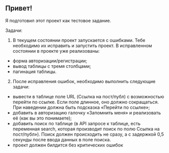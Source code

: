 ## Привет!

Я подготовил этот проект как тестовое задание.

Задачи:

1. В текущем состоянии проект запускается с ошибками. Тебе необходимо их исправить и запустить проект. В исправленном состоянии в проекте уже реализованы:

- форма авторизации/регистрации;
- вывод таблицы с тремя столбцами;
- пагинация таблицы.

2. После исправления ошибок, необходимо выполнить следующие задачи:

- вывести в таблице поле URL (Ссылка на пост/публ) с возможностью перейти по ссылке. Если поле длинное, оно должно сокращаться. При наведении должна быть подсказка «Перейти по ссылке»;
- добавить в авторизацию галочку «Запомнить меня» и реализовать её (как вы это понимаете);
- добавить поиск по таблице (в API запросе к таблице, есть переменная search, которая производит поиск по полю Ссылка на пост/публ»). Поиск должен происходить не сразу, а с задержкой 0,5 секунды после ввода данных в поле поиска.
- проект должен билдится без критических ошибок
